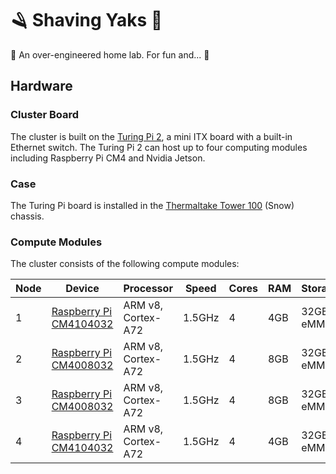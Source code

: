 # 🪒 Shaving Yaks 🐑

🧪 An over-engineered home lab. For fun and... 🏡

## Hardware

### Cluster Board

The cluster is built on the [Turing Pi 2][turing-pi], a mini ITX board with a
built-in Ethernet switch. The Turing Pi 2 can host up to four computing modules
including Raspberry Pi CM4 and Nvidia Jetson.

### Case

The Turing Pi board is installed in the [Thermaltake Tower 100][tower-100]
(Snow) chassis.

### Compute Modules

The cluster consists of the following compute modules:

| Node | Device                              | Processor          | Speed  | Cores | RAM | Storage   |
| ---- | ----------------------------------- | ------------------ | ------ | ----- | --- | --------- |
| 1    | [Raspberry Pi CM4104032][cm4104032] | ARM v8, Cortex-A72 | 1.5GHz | 4     | 4GB | 32GB eMMC |
| 2    | [Raspberry Pi CM4008032][cm4008032] | ARM v8, Cortex-A72 | 1.5GHz | 4     | 8GB | 32GB eMMC |
| 3    | [Raspberry Pi CM4008032][cm4008032] | ARM v8, Cortex-A72 | 1.5GHz | 4     | 8GB | 32GB eMMC |
| 4    | [Raspberry Pi CM4104032][cm4104032] | ARM v8, Cortex-A72 | 1.5GHz | 4     | 4GB | 32GB eMMC |

<!-- References -->

[turing-pi]: https://turingpi.com/product/turing-pi-2/
[tower-100]: https://thermaltakeusa.com/products/the-tower-100-snow-mini-chassis-ca-1r3-00s6wn-00
[cm4104032]: https://www.raspberrypi.com/products/compute-module-4/?variant=raspberry-pi-cm4104032
[cm4008032]: https://www.raspberrypi.com/products/compute-module-4/?variant=raspberry-pi-cm4008032
